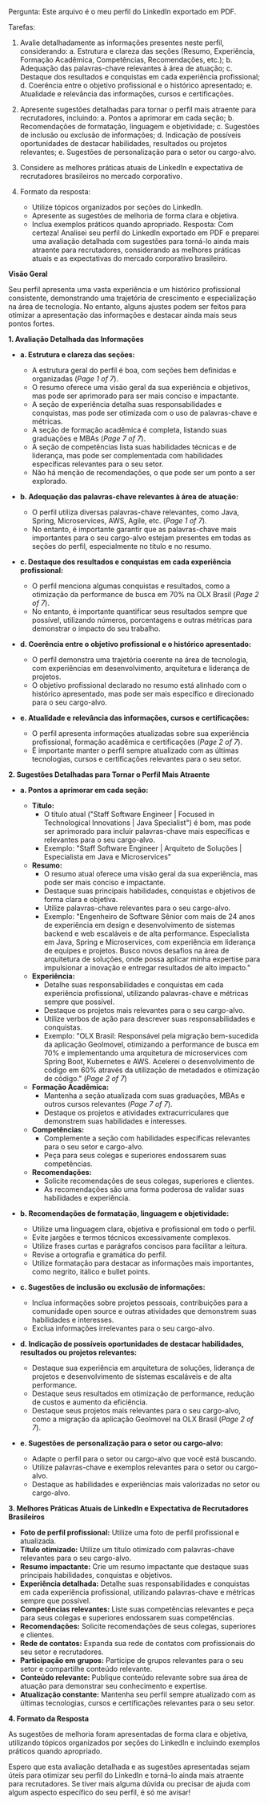 Pergunta: Este arquivo é o meu perfil do LinkedIn exportado em PDF.

Tarefas:
1. Avalie detalhadamente as informações presentes neste perfil, considerando:
   a. Estrutura e clareza das seções (Resumo, Experiência, Formação Acadêmica, Competências, Recomendações, etc.);
   b. Adequação das palavras-chave relevantes à área de atuação;
   c. Destaque dos resultados e conquistas em cada experiência profissional;
   d. Coerência entre o objetivo profissional e o histórico apresentado;
   e. Atualidade e relevância das informações, cursos e certificações.

2. Apresente sugestões detalhadas para tornar o perfil mais atraente para recrutadores, incluindo:
   a. Pontos a aprimorar em cada seção;
   b. Recomendações de formatação, linguagem e objetividade;
   c. Sugestões de inclusão ou exclusão de informações;
   d. Indicação de possíveis oportunidades de destacar habilidades, resultados ou projetos relevantes;
   e. Sugestões de personalização para o setor ou cargo-alvo.

3. Considere as melhores práticas atuais de LinkedIn e expectativa de recrutadores brasileiros no mercado corporativo.

4. Formato da resposta:
   - Utilize tópicos organizados por seções do LinkedIn.
   - Apresente as sugestões de melhoria de forma clara e objetiva.
   - Inclua exemplos práticos quando apropriado.
Resposta: Com certeza! Analisei seu perfil do LinkedIn exportado em PDF e preparei uma avaliação detalhada com sugestões para torná-lo ainda mais atraente para recrutadores, considerando as melhores práticas atuais e as expectativas do mercado corporativo brasileiro.

**Visão Geral**

Seu perfil apresenta uma vasta experiência e um histórico profissional consistente, demonstrando uma trajetória de crescimento e especialização na área de tecnologia. No entanto, alguns ajustes podem ser feitos para otimizar a apresentação das informações e destacar ainda mais seus pontos fortes.

**1. Avaliação Detalhada das Informações**

*   **a. Estrutura e clareza das seções:**

    *   A estrutura geral do perfil é boa, com seções bem definidas e organizadas (*Page 1 of 7*).
    *   O resumo oferece uma visão geral da sua experiência e objetivos, mas pode ser aprimorado para ser mais conciso e impactante.
    *   A seção de experiência detalha suas responsabilidades e conquistas, mas pode ser otimizada com o uso de palavras-chave e métricas.
    *   A seção de formação acadêmica é completa, listando suas graduações e MBAs (*Page 7 of 7*).
    *   A seção de competências lista suas habilidades técnicas e de liderança, mas pode ser complementada com habilidades específicas relevantes para o seu setor.
    *   Não há menção de recomendações, o que pode ser um ponto a ser explorado.

*   **b. Adequação das palavras-chave relevantes à área de atuação:**

    *   O perfil utiliza diversas palavras-chave relevantes, como Java, Spring, Microservices, AWS, Agile, etc. (*Page 1 of 7*).
    *   No entanto, é importante garantir que as palavras-chave mais importantes para o seu cargo-alvo estejam presentes em todas as seções do perfil, especialmente no título e no resumo.

*   **c. Destaque dos resultados e conquistas em cada experiência profissional:**

    *   O perfil menciona algumas conquistas e resultados, como a otimização da performance de busca em 70% na OLX Brasil (*Page 2 of 7*).
    *   No entanto, é importante quantificar seus resultados sempre que possível, utilizando números, porcentagens e outras métricas para demonstrar o impacto do seu trabalho.

*   **d. Coerência entre o objetivo profissional e o histórico apresentado:**

    *   O perfil demonstra uma trajetória coerente na área de tecnologia, com experiências em desenvolvimento, arquitetura e liderança de projetos.
    *   O objetivo profissional declarado no resumo está alinhado com o histórico apresentado, mas pode ser mais específico e direcionado para o seu cargo-alvo.

*   **e. Atualidade e relevância das informações, cursos e certificações:**

    *   O perfil apresenta informações atualizadas sobre sua experiência profissional, formação acadêmica e certificações (*Page 2 of 7*).
    *   É importante manter o perfil sempre atualizado com as últimas tecnologias, cursos e certificações relevantes para o seu setor.

**2. Sugestões Detalhadas para Tornar o Perfil Mais Atraente**

*   **a. Pontos a aprimorar em cada seção:**

    *   **Título:**
        *   O título atual (\"Staff Software Engineer | Focused in Technological Innovations | Java Specialist\") é bom, mas pode ser aprimorado para incluir palavras-chave mais específicas e relevantes para o seu cargo-alvo.
        *   Exemplo: \"Staff Software Engineer | Arquiteto de Soluções | Especialista em Java e Microservices\"
    *   **Resumo:**
        *   O resumo atual oferece uma visão geral da sua experiência, mas pode ser mais conciso e impactante.
        *   Destaque suas principais habilidades, conquistas e objetivos de forma clara e objetiva.
        *   Utilize palavras-chave relevantes para o seu cargo-alvo.
        *   Exemplo: \"Engenheiro de Software Sênior com mais de 24 anos de experiência em design e desenvolvimento de sistemas backend e web escaláveis e de alta performance. Especialista em Java, Spring e Microservices, com experiência em liderança de equipes e projetos. Busco novos desafios na área de arquitetura de soluções, onde possa aplicar minha expertise para impulsionar a inovação e entregar resultados de alto impacto.\"
    *   **Experiência:**
        *   Detalhe suas responsabilidades e conquistas em cada experiência profissional, utilizando palavras-chave e métricas sempre que possível.
        *   Destaque os projetos mais relevantes para o seu cargo-alvo.
        *   Utilize verbos de ação para descrever suas responsabilidades e conquistas.
        *   Exemplo: \"OLX Brasil: Responsável pela migração bem-sucedida da aplicação GeoImovel, otimizando a performance de busca em 70% e implementando uma arquitetura de microservices com Spring Boot, Kubernetes e AWS. Acelerei o desenvolvimento de código em 60% através da utilização de metadados e otimização de código.\" (*Page 2 of 7*)
    *   **Formação Acadêmica:**
        *   Mantenha a seção atualizada com suas graduações, MBAs e outros cursos relevantes (*Page 7 of 7*).
        *   Destaque os projetos e atividades extracurriculares que demonstrem suas habilidades e interesses.
    *   **Competências:**
        *   Complemente a seção com habilidades específicas relevantes para o seu setor e cargo-alvo.
        *   Peça para seus colegas e superiores endossarem suas competências.
    *   **Recomendações:**
        *   Solicite recomendações de seus colegas, superiores e clientes.
        *   As recomendações são uma forma poderosa de validar suas habilidades e experiência.

*   **b. Recomendações de formatação, linguagem e objetividade:**

    *   Utilize uma linguagem clara, objetiva e profissional em todo o perfil.
    *   Evite jargões e termos técnicos excessivamente complexos.
    *   Utilize frases curtas e parágrafos concisos para facilitar a leitura.
    *   Revise a ortografia e gramática do perfil.
    *   Utilize formatação para destacar as informações mais importantes, como negrito, itálico e bullet points.

*   **c. Sugestões de inclusão ou exclusão de informações:**

    *   Inclua informações sobre projetos pessoais, contribuições para a comunidade open source e outras atividades que demonstrem suas habilidades e interesses.
    *   Exclua informações irrelevantes para o seu cargo-alvo.

*   **d. Indicação de possíveis oportunidades de destacar habilidades, resultados ou projetos relevantes:**

    *   Destaque sua experiência em arquitetura de soluções, liderança de projetos e desenvolvimento de sistemas escaláveis e de alta performance.
    *   Destaque seus resultados em otimização de performance, redução de custos e aumento da eficiência.
    *   Destaque seus projetos mais relevantes para o seu cargo-alvo, como a migração da aplicação GeoImovel na OLX Brasil (*Page 2 of 7*).

*   **e. Sugestões de personalização para o setor ou cargo-alvo:**

    *   Adapte o perfil para o setor ou cargo-alvo que você está buscando.
    *   Utilize palavras-chave e exemplos relevantes para o setor ou cargo-alvo.
    *   Destaque as habilidades e experiências mais valorizadas no setor ou cargo-alvo.

**3. Melhores Práticas Atuais de LinkedIn e Expectativa de Recrutadores Brasileiros**

*   **Foto de perfil profissional:** Utilize uma foto de perfil profissional e atualizada.
*   **Título otimizado:** Utilize um título otimizado com palavras-chave relevantes para o seu cargo-alvo.
*   **Resumo impactante:** Crie um resumo impactante que destaque suas principais habilidades, conquistas e objetivos.
*   **Experiência detalhada:** Detalhe suas responsabilidades e conquistas em cada experiência profissional, utilizando palavras-chave e métricas sempre que possível.
*   **Competências relevantes:** Liste suas competências relevantes e peça para seus colegas e superiores endossarem suas competências.
*   **Recomendações:** Solicite recomendações de seus colegas, superiores e clientes.
*   **Rede de contatos:** Expanda sua rede de contatos com profissionais do seu setor e recrutadores.
*   **Participação em grupos:** Participe de grupos relevantes para o seu setor e compartilhe conteúdo relevante.
*   **Conteúdo relevante:** Publique conteúdo relevante sobre sua área de atuação para demonstrar seu conhecimento e expertise.
*   **Atualização constante:** Mantenha seu perfil sempre atualizado com as últimas tecnologias, cursos e certificações relevantes para o seu setor.

**4. Formato da Resposta**

As sugestões de melhoria foram apresentadas de forma clara e objetiva, utilizando tópicos organizados por seções do LinkedIn e incluindo exemplos práticos quando apropriado.

Espero que esta avaliação detalhada e as sugestões apresentadas sejam úteis para otimizar seu perfil do LinkedIn e torná-lo ainda mais atraente para recrutadores. Se tiver mais alguma dúvida ou precisar de ajuda com algum aspecto específico do seu perfil, é só me avisar!

